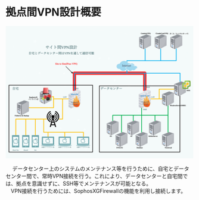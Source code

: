 # 拠点間VPN設計概要

![0210_SiteToSiteVPN](./0210_SiteToSiteVPN.png)

　 データセンター上のシステムのメンテナンス等を行うために、自宅とデータセンター間で、常時VPN接続を行う。これにより、データセンターと自宅間では、拠点を意識せずに、SSH等でメンテナンスが可能となる。  
　VPN接続を行うためには、SophosXGFirewallの機能を利用し接続します。
